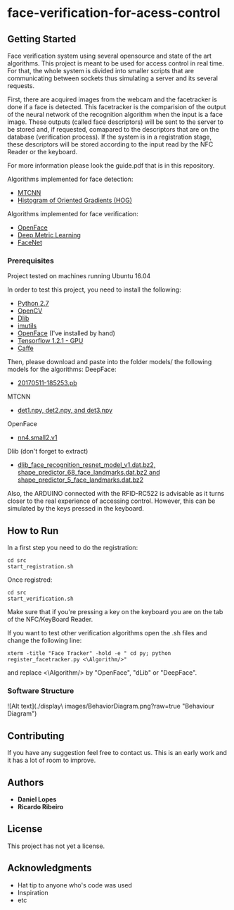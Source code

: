 # face-verification-for-acess-control



## Getting Started

Face verification system using several opensource and state of the art algorithms. This project is meant to be used for access control in real time. For that, the whole system is divided into smaller scripts that are communicating between sockets thus simulating a server and its several requests.

First, there are acquired images from the webcam and the facetracker is done if a face is detected. This facetracker is the comparision of the output of the neural network of the recognition algorithm when the input is a face image. These outputs (called face descriptors) will be sent to the server to be stored and, if requested, comapared to the descriptors that are on the database (verification process).
If the system is in a registration stage, these descriptors will be stored according to the input read by the NFC Reader or the keyboard.

For more information please look the guide.pdf that is in this repository. 

Algorithms implemented for face detection:
* [MTCNN](https://kpzhang93.github.io/MTCNN_face_detection_alignment/index.html)
* [Histogram of Oriented Gradients (HOG)](http://dlib.net/face_detector.py.html)

Algorithms implemented for face verification:
* [OpenFace](https://cmusatyalab.github.io/openface/)
* [Deep Metric Learning](http://blog.dlib.net/2017/02/high-quality-face-recognition-with-deep.html)
* [FaceNet](https://github.com/davidsandberg/facenet)



### Prerequisites
Project tested on machines running Ubuntu 16.04

In order to test this project, you need to install the following:

* [Python 2.7](https://www.python.org/downloads/)
* [OpenCV](https://docs.opencv.org/3.0-beta/doc/tutorials/introduction/linux_install/linux_install.html)
* [Dlib](https://pypi.python.org/pypi/dlib)
* [imutils](https://github.com/jrosebr1/imutils)
* [OpenFace](https://cmusatyalab.github.io/openface/setup/) (I've installed by hand)
* [Tensorflow 1.2.1 - GPU](https://www.tensorflow.org/install/install_linux)
* [Caffe](http://caffe.berkeleyvision.org/install_apt.html)

Then, please download and paste into the folder models/ the following models for the algorithms:
DeepFace:
* [20170511-185253.pb](https://drive.google.com/file/d/0B5MzpY9kBtDVOTVnU3NIaUdySFE/edit)

MTCNN
* [det1.npy, det2.npy, and det3.npy](https://github.com/davidsandberg/facenet/tree/master/src/align)

OpenFace
* [nn4.small2.v1](https://storage.cmusatyalab.org/openface-models/nn4.small2.v1.t7)

Dlib (don't forget to extract)
* [dlib_face_recognition_resnet_model_v1.dat.bz2, shape_predictor_68_face_landmarks.dat.bz2 and shape_predictor_5_face_landmarks.dat.bz2](https://github.com/davisking/dlib-models)

Also, the ARDUINO connected with the RFID-RC522 is advisable as it turns closer to the real experience of accessing control. However, this can be simulated by the keys pressed in the keyboard.

## How to Run

In a first step you need to do the registration:

```
cd src
start_registration.sh
```

Once registred:

```
cd src
start_verification.sh
```

Make sure that if you're pressing a key on the keyboard you are on the tab of the NFC/KeyBoard Reader.

If you want to test other verification algorithms open the .sh files and change the following line:
```
xterm -title "Face Tracker" -hold -e " cd py; python register_facetracker.py <\Algorithm/>"
```

and replace <\Algorithm/> by "OpenFace", "dLib" or "DeepFace".

### Software Structure

![Alt text](./display\ images/BehaviorDiagram.png?raw=true "Behaviour Diagram")


## Contributing

If you have any suggestion feel free to contact us. This is an early work and it has a lot of room to improve.


## Authors

* **Daniel Lopes**
* **Ricardo Ribeiro** 

## License

This project has not yet a license. 

## Acknowledgments

* Hat tip to anyone who's code was used
* Inspiration
* etc
